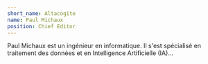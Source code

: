 ```yaml
---
short_name: Altacogito
name: Paul Michaux
position: Chief Editor
---
```


Paul Michaux est un ingénieur en informatique. Il s'est spécialisé en traitement des données et en Intelligence Artificielle (IA)...